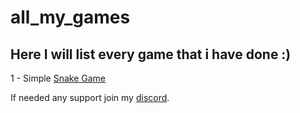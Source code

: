 # all_my_games
## Here I will list every game that i have done :)

1 - Simple [Snake Game](https://github.com/JustShush/snake)

If needed any support join my [discord](https://discord.gg/BSfXFmB).
